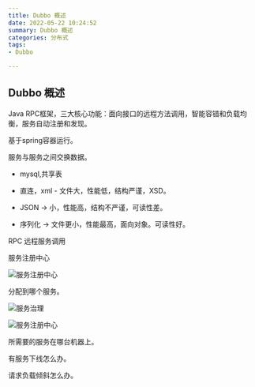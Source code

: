```yaml
---
title: Dubbo 概述
date: 2022-05-22 10:24:52
summary: Dubbo 概述
categories: 分布式
tags:
- Dubbo   

---
```

## Dubbo 概述

Java RPC框架，三大核心功能：面向接口的远程方法调用，智能容错和负载均衡，服务自动注册和发现。 

基于spring容器运行。

服务与服务之间交换数据。

- mysql,共享表

- 直连，xml - 文件大，性能低，结构严谨，XSD。 

- JSON -> 小，性能高，结构不严谨，可读性差。
  
- 序列化 -> 文件更小，性能最高，面向对象。可读性好。




RPC 远程服务调用

服务注册中心

![服务注册中心](/medias/MQ/1653188554.png)

分配到哪个服务。

![服务治理](/medias/MQ/1653188554.png)

![服务注册中心](/medias/MQ/1653188924.png)


所需要的服务在哪台机器上。

有服务下线怎么办。

请求负载倾斜怎么办。



